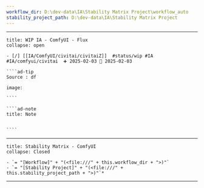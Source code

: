 ```yaml
---
workflow_dir: D:\dev-data\IA\Stability Matrix Project\workflow_auto
stability_project_path: D:\dev-data\IA\Stability Matrix Project
---
```


---
 
``````ad-example
title: WIP IA - ComfyUI - Flux
collapse: open

- [/] [[IA/ComfyUI/civitai/civitaiZ]]  #status/wip #IA #IA/comfyui/civitai  ➕ 2025-02-03 🛫 2025-02-03

````ad-tip
Source : df

image:  

````

````ad-note
title: Note
 

````

``````

---

```ad-tip
title: Stability Matrix - ComfyUI
collapse: Closed

- `= "[Workflow]" + "(<file:///" + this.workflow_dir + ">)"`
- `= "[Stability Project]" + "(<file:///" + this.stability_project_path + ">)"`*
```

---


